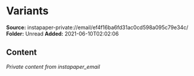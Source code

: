 # Variants

**Source:** instapaper-private://email/ef4f16ba6fd31ac0cd598a095c79e34c/
**Folder:** Unread
**Added:** 2021-06-10T02:02:06




## Content
*Private content from instapaper_email*
